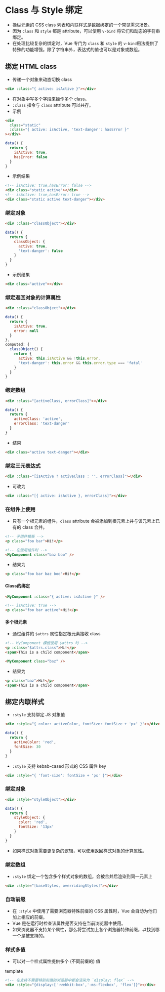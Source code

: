 # Class 与 Style 绑定

- 操纵元素的 CSS class 列表和内联样式是数据绑定的一个常见需求场景。
- 因为 `class` 和 `style` 都是 attribute，可以使用 `v-bind` 将它们和动态的字符串绑定。
- 在处理比较复杂的绑定时，Vue 专门为 `class` 和 `style` 的 `v-bind`用法提供了特殊的功能增强。除了字符串外，表达式的值也可以是对象或数组。

## 绑定 HTML class
- 传递一个对象来动态切换 class
```html
<div :class="{ active: isActive }"></div>
```

- 在对象中写多个字段来操作多个 class。
- `:class` 指令与 `class` attribute 可以共存。
- 示例
```html
<div
  class="static"
  :class="{ active: isActive, 'text-danger': hasError }"
></div>
```
```js
data() {
  return {
    isActive: true,
    hasError: false
  }
}
```
- 示例结果
```html
<!-- isActive: true,hasError: false -->
<div class="static active"></div>
<!-- isActive: true,hasError: true -->
<div class="static active text-danger"></div>
```

### 绑定对象

```html
<div :class="classObject"></div>
```
```js
data() {
  return {
    classObject: {
      active: true,
      'text-danger': false
    }
  }
}
```
- 示例结果
```html
<div class="active"></div>
```

### 绑定返回对象的计算属性
```html
<div :class="classObject"></div>
```
```js
data() {
  return {
    isActive: true,
    error: null
  }
},
computed: {
  classObject() {
    return {
      active: this.isActive && !this.error,
      'text-danger': this.error && this.error.type === 'fatal'
    }
  }
}
```

### 绑定数组

```html
<div :class="[activeClass, errorClass]"></div>
```
```js
data() {
  return {
    activeClass: 'active',
    errorClass: 'text-danger'
  }
}
```
- 结果
```html
<div class="active text-danger"></div>
```

### 绑定三元表达式

```html
<div :class="[isActive ? activeClass : '', errorClass]"></div>
```
- 可改为
```html
<div :class="[{ active: isActive }, errorClass]"></div>
```

### 在组件上使用

- 只有一个根元素的组件，`class` attribute 会被添加到根元素上并与该元素上已有的 class 合并。

```html
<!-- 子组件模板 -->
<p class="foo bar">Hi!</p>
```
```html
<!-- 在使用组件时 -->
<MyComponent class="baz boo" />
```
- 结果为
```html
<p class="foo bar baz boo">Hi!</p>
```

#### Class的绑定

```html
<MyComponent :class="{ active: isActive }" />
```
```html
<!-- isActive: true -->
<p class="foo bar active">Hi!</p>
```

#### 多个根元素
- 通过组件的 `$attrs` 属性指定根元素接收 class

```html
<!-- MyComponent 模板使用 $attrs 时 -->
<p :class="$attrs.class">Hi!</p>
<span>This is a child component</span>
```
```html
<MyComponent class="baz" />
```
- 结果为
```html
<p class="baz">Hi!</p>
<span>This is a child component</span>
```

## 绑定内联样式

- `:style` 支持绑定 JS 对象值
```html
<div :style="{ color: activeColor, fontSize: fontSize + 'px' }"></div>
```
```js
data() {
  return {
    activeColor: 'red',
    fontSize: 30
  }
}
```

- `:style` 支持 kebab-cased 形式的 CSS 属性 key 

```html
<div :style="{ 'font-size': fontSize + 'px' }"></div>
```


### 绑定对象

```html
<div :style="styleObject"></div>
```
```js
data() {
  return {
    styleObject: {
      color: 'red',
      fontSize: '13px'
    }
  }
}
```
- 如果样式对象需要更复杂的逻辑，可以使用返回样式对象的计算属性。

### 绑定数组

- `:style` 绑定一个包含多个样式对象的数组，会被合并后渲染到同一元素上

```html
<div :style="[baseStyles, overridingStyles]"></div>
```

### 自动前缀

- 在 `:style` 中使用了需要浏览器特殊前缀的 CSS 属性时，Vue 会自动为他们加上相应的前缀。
- Vue 是在运行时检查该属性是否支持在当前浏览器中使用。
- 如果浏览器不支持某个属性，那么将尝试加上各个浏览器特殊前缀，以找到哪一个是被支持的。

### 样式多值

- 可以对一个样式属性提供多个 (不同前缀的) 值

template

```html
<!-- 在支持不需要特别前缀的浏览器中都会渲染为 `display: flex` -->
<div :style="{display:['-webkit-box','-ms-flexbox', 'flex']}"></div>
```